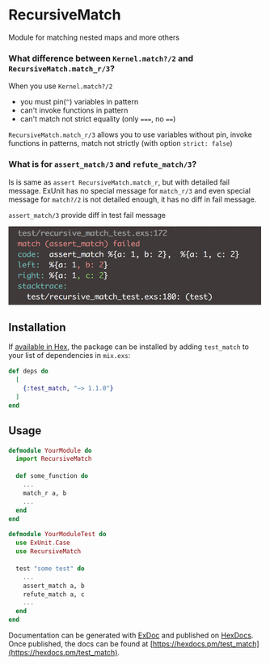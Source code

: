 # RecursiveMatch

Module for matching nested maps and more others

### What difference between `Kernel.match?/2` and `RecursiveMatch.match_r/3`?
When you use `Kernel.match?/2`
* you must pin(`^`) variables in pattern
* can't invoke functions in pattern
* can't match not strict equality (only `===`, no `==`)

`RecursiveMatch.match_r/3` allows you to use variables without pin, invoke functions in patterns, match not strictly (with option `strict: false`)

### What is for `assert_match/3` and `refute_match/3`?
Is is same as `assert RecursiveMatch.match_r`, but with detailed fail message. ExUnit has no special message for `match_r/3` and even special message for `match?/2` is not detailed enough, it has no diff in fail message.

`assert_match/3` provide diff in test fail message


<img src="/images/screenshot.png?raw=true" width="500" height="155">

## Installation

If [available in Hex](https://hex.pm/docs/publish), the package can be installed
by adding `test_match` to your list of dependencies in `mix.exs`:

```elixir
def deps do
  [
    {:test_match, "~> 1.1.0"}
  ]
end
```

## Usage
```elixir
defmodule YourModule do
  import RecursiveMatch

  def some_function do
    ...
    match_r a, b
    ...
  end
end

```


```elixir
defmodule YourModuleTest do
  use ExUnit.Case
  use RecursiveMatch

  test "some test" do
    ...
    assert_match a, b
    refute_match a, c
    ...
  end
end

```

Documentation can be generated with [ExDoc](https://github.com/elixir-lang/ex_doc)
and published on [HexDocs](https://hexdocs.pm). Once published, the docs can
be found at [https://hexdocs.pm/test_match](https://hexdocs.pm/test_match).

